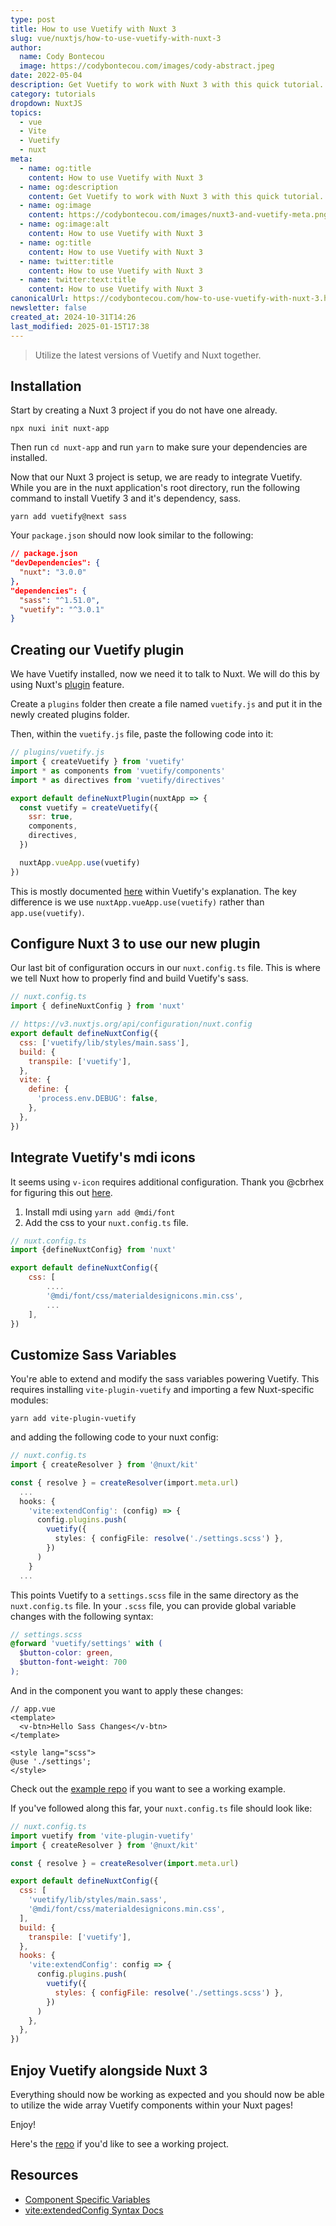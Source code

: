 ```yaml
---
type: post
title: How to use Vuetify with Nuxt 3
slug: vue/nuxtjs/how-to-use-vuetify-with-nuxt-3
author:
  name: Cody Bontecou
  image: https://codybontecou.com/images/cody-abstract.jpeg
date: 2022-05-04
description: Get Vuetify to work with Nuxt 3 with this quick tutorial.
category: tutorials
dropdown: NuxtJS
topics:
  - vue
  - Vite
  - Vuetify
  - nuxt
meta:
  - name: og:title
    content: How to use Vuetify with Nuxt 3
  - name: og:description
    content: Get Vuetify to work with Nuxt 3 with this quick tutorial.
  - name: og:image
    content: https://codybontecou.com/images/nuxt3-and-vuetify-meta.png
  - name: og:image:alt
    content: How to use Vuetify with Nuxt 3
  - name: og:title
    content: How to use Vuetify with Nuxt 3
  - name: twitter:title
    content: How to use Vuetify with Nuxt 3
  - name: twitter:text:title
    content: How to use Vuetify with Nuxt 3
canonicalUrl: https://codybontecou.com/how-to-use-vuetify-with-nuxt-3.html
newsletter: false
created_at: 2024-10-31T14:26
last_modified: 2025-01-15T17:38
---
```


> Utilize the latest versions of Vuetify and Nuxt together.

## Installation

Start by creating a Nuxt 3 project if you do not have one already.

```shell
npx nuxi init nuxt-app
```

Then run `cd nuxt-app` and run `yarn` to make sure your dependencies are installed.

Now that our Nuxt 3 project is setup, we are ready to integrate Vuetify. While you are in the nuxt application's root directory, run the following command to install Vuetify 3 and it's dependency, sass.

```shell
yarn add vuetify@next sass
```

Your `package.json` should now look similar to the following:

```json
// package.json
"devDependencies": {
  "nuxt": "3.0.0"
},
"dependencies": {
  "sass": "^1.51.0",
  "vuetify": "^3.0.1"
}
```

## Creating our Vuetify plugin

We have Vuetify installed, now we need it to talk to Nuxt. We will do this by using Nuxt's [plugin](https://v3.nuxtjs.org/guide/directory-structure/plugins/) feature.

Create a `plugins` folder then create a file named `vuetify.js` and put it in the newly created plugins folder.

Then, within the `vuetify.js` file, paste the following code into it:

```js
// plugins/vuetify.js
import { createVuetify } from 'vuetify'
import * as components from 'vuetify/components'
import * as directives from 'vuetify/directives'

export default defineNuxtPlugin(nuxtApp => {
  const vuetify = createVuetify({
    ssr: true,
    components,
    directives,
  })

  nuxtApp.vueApp.use(vuetify)
})
```

This is mostly documented [here](https://next.vuetifyjs.com/en/getting-started/installation/#usage) within Vuetify's explanation. The key difference is we use `nuxtApp.vueApp.use(vuetify)` rather than `app.use(vuetify)`.

## Configure Nuxt 3 to use our new plugin

Our last bit of configuration occurs in our `nuxt.config.ts` file. This is where we tell Nuxt how to properly find and build Vuetify's sass.

```js
// nuxt.config.ts
import { defineNuxtConfig } from 'nuxt'

// https://v3.nuxtjs.org/api/configuration/nuxt.config
export default defineNuxtConfig({
  css: ['vuetify/lib/styles/main.sass'],
  build: {
    transpile: ['vuetify'],
  },
  vite: {
    define: {
      'process.env.DEBUG': false,
    },
  },
})
```

## Integrate Vuetify's mdi icons

It seems using `v-icon` requires additional configuration. Thank you @cbrhex for figuring this out [here](https://github.com/nuxt/framework/discussions/1183#discussioncomment-2682117).

1. Install mdi using `yarn add @mdi/font`
2. Add the css to your `nuxt.config.ts` file.

```js
// nuxt.config.ts
import {defineNuxtConfig} from 'nuxt'

export default defineNuxtConfig({
    css: [
        ....
        '@mdi/font/css/materialdesignicons.min.css',
        ...
    ],
})
```

## Customize Sass Variables

You're able to extend and modify the sass variables powering Vuetify. This requires installing `vite-plugin-vuetify` and importing a few Nuxt-specific modules:

```shell
yarn add vite-plugin-vuetify
```

and adding the following code to your nuxt config:

```ts
// nuxt.config.ts
import { createResolver } from '@nuxt/kit'

const { resolve } = createResolver(import.meta.url)
  ...
  hooks: {
    'vite:extendConfig': (config) => {
      config.plugins.push(
        vuetify({
          styles: { configFile: resolve('./settings.scss') },
        })
      )
    }
  ...
```

This points Vuetify to a `settings.scss` file in the same directory as the `nuxt.config.ts` file. In your `.scss` file, you can provide global variable changes with the following syntax:

```scss
// settings.scss
@forward 'vuetify/settings' with (
  $button-color: green,
  $button-font-weight: 700
);
```

And in the component you want to apply these changes:

```vue
// app.vue
<template>
  <v-btn>Hello Sass Changes</v-btn>
</template>

<style lang="scss">
@use './settings';
</style>
```

Check out the [example repo](https://github.com/CodyBontecou/nuxt3-and-vuetify) if you want to see a working example.

If you've followed along this far, your `nuxt.config.ts` file should look like:

```js
// nuxt.config.ts
import vuetify from 'vite-plugin-vuetify'
import { createResolver } from '@nuxt/kit'

const { resolve } = createResolver(import.meta.url)

export default defineNuxtConfig({
  css: [
    'vuetify/lib/styles/main.sass',
    '@mdi/font/css/materialdesignicons.min.css',
  ],
  build: {
    transpile: ['vuetify'],
  },
  hooks: {
    'vite:extendConfig': config => {
      config.plugins.push(
        vuetify({
          styles: { configFile: resolve('./settings.scss') },
        })
      )
    },
  },
})
```

## Enjoy Vuetify alongside Nuxt 3

Everything should now be working as expected and you should now be able to utilize the wide array Vuetify components within your Nuxt pages!

Enjoy!

Here's the [repo](https://github.com/CodyBontecou/nuxt3-and-vuetify) if you'd like to see a working project.

## Resources

- [Component Specific Variables](https://next.vuetifyjs.com/en/features/sass-variables/#component-specific-variables)
- [vite:extendedConfig Syntax Docs](https://next.vuetifyjs.com/en/features/treeshaking/)
